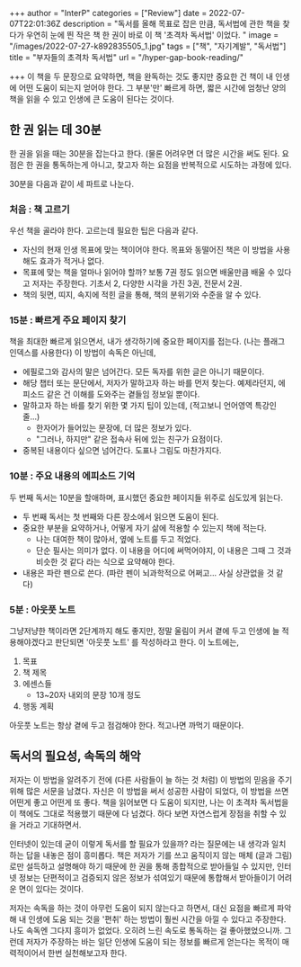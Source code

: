 +++
author = "InterP"
categories = ["Review"]
date = 2022-07-07T22:01:36Z
description = "독서를 올해 목표로 잡은 만큼, 독서법에 관한 책을 찾다가 우연히 눈에 띈 작은 책 한 권이 바로 이 책 '초격차 독서법' 이었다. "
image = "/images/2022-07-27-k892835505_1.jpg"
tags = ["책", "자기계발", "독서법"]
title = "부자들의 초격차 독서법"
url = "/hyper-gap-book-reading/"

+++
이 책을 두 문장으로 요약하면, 책을 완독하는 것도 좋지만 중요한 건 책이 내 인생에 어떤 도움이 되는지 얻어야 한다. 그 부분'만' 빠르게 하면, 짧은 시간에 엄청난 양의 책을 읽을 수 있고 인생에 큰 도움이 된다는 것이다.

## 한 권 읽는 데 30분

한 권을 읽을 때는 30분을 잡는다고 한다. (물론 어려우면 더 많은 시간을 써도 된다. 요점은 한 권을 통독하는게 아니고, 찾고자 하는 요점을 반복적으로 시도하는 과정에 있다.

30분을 다음과 같이 세 파트로 나눈다.

### 처음 : 책 고르기

우선 책을 골라야 한다. 고르는데 필요한 팁은 다음과 같다.

* 자신의 현재 인생 목표에 맞는 책이어야 한다. 목표와 동떨어진 책은 이 방법을 사용해도 효과가 적거나 없다.
* 목표에 맞는 책을 얼마나 읽어야 할까? 보통 7권 정도 읽으면 배울만큼 배울 수 있다고 저자는 주장한다. 기초서 2, 다양한 시각을 가진 3권, 전문서 2권.
* 책의 뒷면, 띠지, 속지에 적힌 글을 통해, 책의 분위기와 수준을 알 수 있다.

### 15분 : 빠르게 주요 페이지 찾기

책을 최대한 빠르게 읽으면서, 내가 생각하기에 중요한 페이지를 접는다. (나는 플래그 인덱스를 사용한다) 이 방법이 속독은 아닌데,

* 에필로그와 감사의 말은 넘어간다. 모든 독자를 위한 글은 아니기 때문이다.
* 해당 챕터 또는 문단에서, 저자가 말하고자 하는 바를 먼저 찾는다. 예제라던지, 에피소드 같은 건 이해를 도와주는 곁들임 정보일 뿐이다.
* 말하고자 하는 바를 찾기 위한 몇 가지 팁이 있는데, (적고보니 언어영역 특강인 줄...)
  * 한자어가 들어있는 문장에, 더 많은 정보가 있다.
  * "그러나, 하지만" 같은 접속사 뒤에 있는 친구가 요점이다.
* 중복된 내용이다 싶으면 넘어간다. 도표나 그림도 마찬가지다.

### 10분 : 주요 내용의 에피소드 기억

두 번째 독서는 10분을 할애하며, 표시했던 중요한 페이지들 위주로 심도있게 읽는다.

* 두 번째 독서는 첫 번째와 다른 장소에서 읽으면 도움이 된다.
* 중요한 부분을 요약하거나, 어떻게 자기 삶에 적용할 수 있는지 책에 적는다.
  * 나는 대여한 책이 많아서, 옆에 노트를 두고 적었다.
  * 단순 필사는 의미가 없다. 이 내용을 어디에 써먹어야지, 이 내용은 그때 그 것과 비슷한 것 같다 라는 식으로 요약해야 한다.
* 내용은 파란 펜으로 쓴다. (파란 펜이 뇌과학적으로 어쩌고... 사실 상관없을 것 같다)

### 5분 : 아웃풋 노트

그냥저냥한 책이라면 2단계까지 해도 좋지만, 정말 울림이 커서 곁에 두고 인생에 늘 적용해야겠다고 판단되면 '아웃풋 노트' 를 작성하라고 한다. 이 노트에는,

1. 목표
2. 책 제목
3. 에센스들
   * 13\~20자 내외의 문장 10개 정도
4. 행동 계획

아웃풋 노트는 항상 곁에 두고 점검해야 한다. 적고나면 까먹기 때문이다.

## 독서의 필요성, 속독의 해악

저자는 이 방법을 알려주기 전에 (다른 사람들이 늘 하는 것 처럼) 이 방법의 믿음을 주기 위해 많은 서문을 남겼다. 자신은 이 방법을 써서 성공한 사람이 되었다, 이 방법을 쓰면 어떤게 좋고 어떤게 또 좋다. 책을 읽어보면 다 도움이 되지만, 나는 이 초격차 독서법을 이 책에도 그대로 적용했기 때문에 다 넘겼다. 하다 보면 자연스럽게 장점을 취할 수 있을 거라고 기대하면서.

인터넷이 있는데 굳이 이렇게 독서를 할 필요가 있을까? 라는 질문에는 내 생각과 일치하는 답을 내놓은 점이 흥미롭다. 책은 저자가 기를 쓰고 움직이지 않는 매체 (글과 그림)로만 설득하고 설명해야 하기 때문에 한 권을 통해 종합적으로 받아들일 수 있지만, 인터넷 정보는 단편적이고 검증되지 않은 정보가 섞여있기 때문에 통합해서 받아들이기 어려운 면이 있다는 것이다.

저자는 속독을 하는 것이 아무런 도움이 되지 않는다고 하면서, 대신 요점을 빠르게 파악해 내 인생에 도움 되는 것을 '편취' 하는 방법이 훨씬 시간을 아낄 수 있다고 주장한다. 나도 속독엔 그다지 흥미가 없었다. 오히려 느린 속도로 통독하는 걸 좋아했었으니까. 그런데 저자가 주장하는 바는 일단 인생에 도움이 되는 정보를 빠르게 얻는다는 목적이 매력적이어서 한번 실천해보고자 한다.